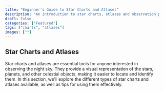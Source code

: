 ```yaml
---
title: "Beginner's Guide to Star Charts and Atlases"
description: "An introduction to star charts, atlases and observation planning tools."
draft: false
categories: ["Featured"]
tags: ["charts", "atlases"]
images: [""]
---
```


## Star Charts and Atlases

Star charts and atlases are essential tools for anyone interested in observing the night sky. They provide a visual representation of the stars, planets, and other celestial objects, making it easier to locate and identify them. In this section, we'll explore the different types of star charts and atlases available, as well as tips for using them effectively.
